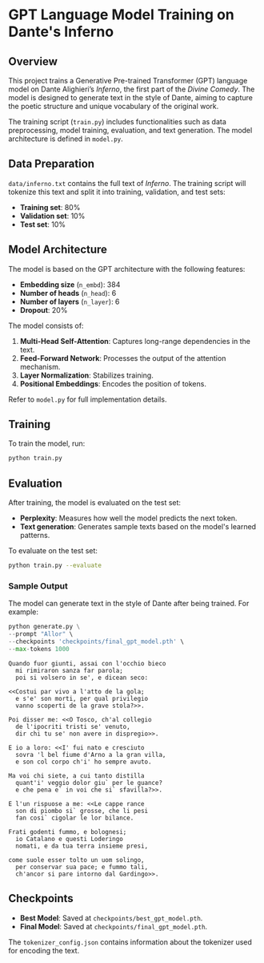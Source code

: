 # GPT Language Model Training on Dante's Inferno

## Overview
This project trains a Generative Pre-trained Transformer (GPT) language model on Dante Alighieri’s *Inferno*, the first part of the *Divine Comedy*. The model is designed to generate text in the style of Dante, aiming to capture the poetic structure and unique vocabulary of the original work.

The training script (`train.py`) includes functionalities such as data preprocessing, model training, evaluation, and text generation. The model architecture is defined in `model.py`.


## Data Preparation
`data/inferno.txt` contains the full text of *Inferno*. The training script will tokenize this text and split it into training, validation, and test sets:

- **Training set**: 80%
- **Validation set**: 10%
- **Test set**: 10%

## Model Architecture
The model is based on the GPT architecture with the following features:
- **Embedding size** (`n_embd`): 384
- **Number of heads** (`n_head`): 6
- **Number of layers** (`n_layer`): 6
- **Dropout**: 20%

The model consists of:
1. **Multi-Head Self-Attention**: Captures long-range dependencies in the text.
2. **Feed-Forward Network**: Processes the output of the attention mechanism.
3. **Layer Normalization**: Stabilizes training.
4. **Positional Embeddings**: Encodes the position of tokens.

Refer to `model.py` for full implementation details.

## Training
To train the model, run:
```bash
python train.py
```
## Evaluation
After training, the model is evaluated on the test set:
- **Perplexity**: Measures how well the model predicts the next token.
- **Text generation**: Generates sample texts based on the model's learned patterns.

To evaluate on the test set:
```bash
python train.py --evaluate
```

### Sample Output
The model can generate text in the style of Dante after being trained. For example:
```python
python generate.py \
--prompt "Allor" \
--checkpoints 'checkpoints/final_gpt_model.pth' \
--max-tokens 1000
```

```
Quando fuor giunti, assai con l'occhio bieco
  mi rimiraron sanza far parola;
  poi si volsero in se', e dicean seco:

<<Costui par vivo a l'atto de la gola;
  e s'e' son morti, per qual privilegio
  vanno scoperti de la grave stola?>>.

Poi disser me: <<O Tosco, ch'al collegio
  de l'ipocriti tristi se' venuto,
  dir chi tu se' non avere in dispregio>>.

E io a loro: <<I' fui nato e cresciuto
  sovra 'l bel fiume d'Arno a la gran villa,
  e son col corpo ch'i' ho sempre avuto.

Ma voi chi siete, a cui tanto distilla
  quant'i' veggio dolor giu` per le guance?
  e che pena e` in voi che si` sfavilla?>>.

E l'un rispuose a me: <<Le cappe rance
  son di piombo si` grosse, che li pesi
  fan cosi` cigolar le lor bilance.

Frati godenti fummo, e bolognesi;
  io Catalano e questi Loderingo
  nomati, e da tua terra insieme presi,

come suole esser tolto un uom solingo,
  per conservar sua pace; e fummo tali,
  ch'ancor si pare intorno dal Gardingo>>.
```

## Checkpoints
- **Best Model**: Saved at `checkpoints/best_gpt_model.pth`.
- **Final Model**: Saved at `checkpoints/final_gpt_model.pth`.

The `tokenizer_config.json` contains information about the tokenizer used for encoding the text.
